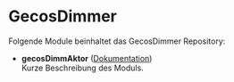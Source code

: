 # GecosDimmer

Folgende Module beinhaltet das GecosDimmer Repository:

- __gecosDimmAktor__ ([Dokumentation](gecosDimmAktor))  
	Kurze Beschreibung des Moduls.